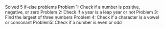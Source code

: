 Solved 5 if-else problems
Problem 1: Check if a number is positive, negative, or zero
Problem 2: Check if a year is a leap year or not 
Problem 3: Find the largest of three numbers 
Problem 4: Check if a character is a vowel or consonant
Problem5: Check if a number is even or odd
